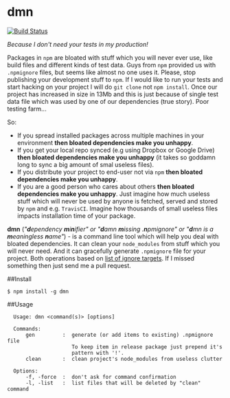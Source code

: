 dmn
===
[![Build Status](http://img.shields.io/travis/inikulin/dmn.svg?style=flat-square)](https://travis-ci.org/inikulin/dmn)

*Because I don't need your tests in my production!*

Packages in `npm` are bloated with stuff which you will never ever use, like build files and different kinds of test data. Guys from `npm` provided us with `.npmignore` files, but seems like almost no one uses it. Please, stop publishing your development stuff to `npm`. If I would like to run your tests and start hacking on your project I will do `git clone` not `npm install`. Once our project has increased in size in 13Mb and this is just because of single test data file which was used by one of our dependencies (true story). Poor testing farm...

So:
*  If you spread installed packages across multiple machines in your environment **then bloated dependencies make you unhappy**. 
*  If you get your local repo synced (e.g using Dropbox or Google Drive) **then bloated dependencies make you unhappy** (it takes so goddamn long to sync a big amount of smal useless files). 
*  If you distribute your project to end-user not via `npm` **then bloated dependencies make you unhappy**.
*  If you are a good person who cares about others **then bloated dependencies make you unhappy**. Just imagine how much useless stuff which will never be used by anyone is fetched, served and stored by `npm` and e.g. `TravisCI`. Imagine how thousands of small useless files impacts installation time of your package. 

**dmn** (*"<b>d</b>ependency <b>m</b>i<b>n</b>ifier" or "<b>d</b>amn <b>m</b>issing .<b>n</b>pmignore" or "<b>d</b>mn is a <b>m</b>eaningless <b>n</b>ame"*) - is a command line tool which will help you deal with bloated dependencies. It can clean your `node_modules` from stuff which you will never need. And it can gracefully generate `.npmignore` file for your project. Both operations based on [list of ignore targets](https://github.com/inikulin/dmn/blob/master/lib/targets.js). If I missed something then just send me a pull request.

##Install
```
$ npm install -g dmn
```

##Usage
```
  Usage: dmn <command(s)> [options]
        
  Commands:
      gen         :  generate (or add items to existing) .npmignore file 
                     To keep item in release package just prepend it's
                     pattern with '!'.
      clean       :  clean project's node_modules from useless clutter

  Options:
      -f, -force  :  don't ask for command confirmation
      -l, -list   :  list files that will be deleted by "clean" command
```
